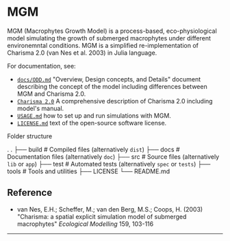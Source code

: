 # MGM
MGM (Macrophytes Growth Model) is a process-based, eco-physiological model simulating the growth of submerged macrophytes under different environemntal conditions. MGM is a simplified re-implementation of Charisma 2.0 (van Nes et al. 2003) in Julia language.

For documentation, see: 
- [`docs/ODD.md`](https://github.com/AnneLew/MGM/blob/master/doc/ODD.md) 
  "Overview, Design concepts, and Details" document describing the concept of the model including differences between MGM and Charisma 2.0.
- [`Charisma 2.0`](https://www.projectenaew.wur.nl/charisma/) A comprehensive description of Charisma 2.0 including model's manual.
- [`USAGE.md`](https://github.com/AnneLew/MGM/blob/master/USAGE.md) 
  how to set up and run simulations with MGM.
- [`LICENSE.md`](https://github.com/AnneLew/MGM/blob/master/LICENSE.txt) text of the open-source software license.


Folder structure

.
    .
    ├── build                   # Compiled files (alternatively `dist`)
    ├── docs                    # Documentation files (alternatively `doc`)
    ├── src                     # Source files (alternatively `lib` or `app`)
    ├── test                    # Automated tests (alternatively `spec` or `tests`)
    ├── tools                   # Tools and utilities
    ├── LICENSE
    └── README.md


## Reference

- van Nes, E.H.; Scheffer, M.; van den Berg, M.S.; Coops, H. (2003) "Charisma:
  a spatial explicit simulation model of submerged macrophytes" 
  *Ecological Modelling* 159, 103-116

---

